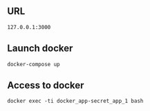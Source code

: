 ## URL
```
127.0.0.1:3000
```

## Launch docker
```
docker-compose up
```

## Access to docker
```
docker exec -ti docker_app-secret_app_1 bash
```
